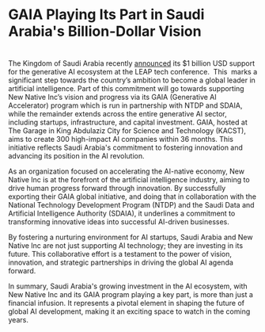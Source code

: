 # GAIA Playing Its Part in Saudi Arabia's Billion-Dollar Vision

# 

The Kingdom of Saudi Arabia recently [announced](https://www.edgemiddleeast.com/emergent-tech/saudi-arabia-pledges-1b-to-an-ai-startup-accelerator) its $1 billion USD support for the generative AI ecosystem at the LEAP tech conference.  This  marks a significant step towards the country’s ambition to become a global leader in artificial intelligence. Part of this commitment will go towards supporting New Native Inc’s vision and progress via its GAIA (Generative AI Accelerator) program which is run in partnership with NTDP and SDAIA, while the remainder extends across the entire generative AI sector, including startups, infrastructure, and capital investment. GAIA, hosted at The Garage in King Abdulaziz City for Science and Technology (KACST), aims to create 300 high-impact AI companies within 36 months. This initiative reflects Saudi Arabia's commitment to fostering innovation and advancing its position in the AI revolution.

As an organization focused on accelerating the AI-native economy, New Native Inc is at the forefront of the artificial intelligence industry, aiming to drive human progress forward through innovation. By successfully exporting their GAIA global initiative, and doing that in collaboration with the National Technology Development Program (NTDP) and the Saudi Data and Artificial Intelligence Authority (SDAIA), it underlines a commitment to transforming innovative ideas into successful AI-driven businesses.

By fostering a nurturing environment for AI startups, Saudi Arabia and New Native Inc are not just supporting AI technology; they are investing in its future. This collaborative effort is a testament to the power of vision, innovation, and strategic partnerships in driving the global AI agenda forward.

In summary, Saudi Arabia's growing investment in the AI ecosystem, with New Native Inc and its GAIA program playing a key part, is more than just a financial infusion. It represents a pivotal element in shaping the future of global AI development, making it an exciting space to watch in the coming years.